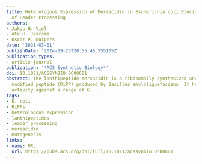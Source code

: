 ```yaml
---
title: Heterologous Expression of Mersacidin in Escherichia coli Elucidates the Mode
  of Leader Processing
authors:
- Jakob H. Viel
- Ate H. Jaarsma
- Oscar P. Kuipers
date: '2021-03-01'
publishDate: '2024-09-23T20:55:48.555105Z'
publication_types:
- article-journal
publication: '*ACS Synthetic Biology*'
doi: 10.1021/ACSSYNBIO.0C00601
abstract: The lanthipeptide mersacidin is a ribosomally synthesized and post-translationally
  modified peptide (RiPP) produced by Bacillus amyloliquefaciens. It has antimicrobial
  activity against a range of G...
tags:
- E. coli
- RiPPs
- heterologous expression
- lanthipeptides
- leader processing
- mersacidin
- mutagenesis
links:
- name: URL
  url: https://pubs.acs.org/doi/full/10.1021/acssynbio.0c00601
---
```

